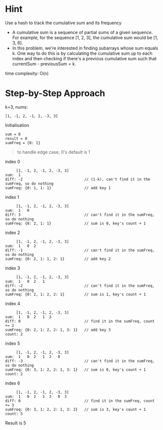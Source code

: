 # Hint

Use a hash to track the cumulative sum and its frequency

* A cumulative sum is a sequence of partial sums of a given sequence. For example, for the sequence [1, 2, 3], the cumulative sum would be [1, 3, 6].
* In this problem, we're interested in finding subarrays whose sum equals k. One way to do this is by calculating the cumulative sum up to each index and then checking if there's a previous cumulative sum such that currentSum - previousSum = k.

time complexity: O(n)

# Step-by-Step Approach

k=3, nums:

    [1, -1, 2, -1, 2, -3, 3]

Initialisation

    sum = 0
    result = 0
    sumFreq = {0: 1}

> to handle edge case, 0's default is 1

index 0

         [1, -1, 2, -1, 2, -3, 3]
    sum:  1
    diff: -2                            // (1-k), can't find it in the sumFreq, so do nothing
    sumFreq: {0: 1, 1: 1}               // add key 1

index 1

         [1, -1, 2, -1, 2, -3, 3]
    sum:  1   0
    diff: 3                             // can't find it in the sumFreq, so do nothing
    sumFreq: {0: 2, 1: 1}               // sum is 0, key's count + 1

index 2

         [1, -1, 2, -1, 2, -3, 3]
    sum:  1   0  2
    diff: -1                            // can't find it in the sumFreq, so do nothing
    sumFreq: {0: 2, 1: 1, 2: 1}         // add key 2

index 3

         [1, -1, 2, -1, 2, -3, 3]
    sum:  1   0  2   1
    diff: -2                            // can't find it in the sumFreq, so do nothing
    sumFreq: {0: 2, 1: 2, 2: 1}         // sum is 1, key's count + 1

index 4

         [1, -1, 2, -1, 2, -3, 3]
    sum:  1   0  2   1  3
    diff: 0                             // find it in the sumFreq, count += 2
    sumFreq: {0: 2, 1: 2, 2: 1, 3: 1}   // add key 3
    count: 2

index 5

         [1, -1, 2, -1, 2, -3, 3]
    sum:  1   0  2   1  3   0
    diff: -3                            // can't find it in the sumFreq, so do nothing
    sumFreq: {0: 3, 1: 2, 2: 1, 3: 1}   // sum is 0, key's count + 1
    count: 2

index 6

         [1, -1, 2, -1, 2, -3, 3]
    sum:  1   0  2   1  3   0  3
    diff: 0                             // find it in the sumFreq, count += 3
    sumFreq: {0: 3, 1: 2, 2: 1, 3: 2}   // sum is 3, key's count + 1
    count: 5

Result is 5
